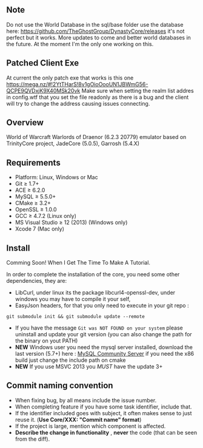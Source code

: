 ## Note 
Do not use the World Database in the sql/base folder use the database here: https://github.com/TheGhostGroup/DynastyCore/releases
it's not perfect but it works. More updates to come and better world databases in the future. At the moment I'm the only one working on this.

## Patched Client Exe
At current the only patch exe that works is this one https://mega.nz/#!2YtTHarS!8v1gOioOooUN1JBWmG56-QCPE9QVDxjK9X40MSk20vk
Make sure when setting the realm list addres in config.wtf that you set the file readonly as there is a bug and the client will try to change the address causing issues connecting.


## Overview
World of Warcraft Warlords of Draenor (6.2.3 20779) emulator based on TrinityCore project, JadeCore (5.0.5), Garrosh (5.4.X)


## Requirements

+ Platform: Linux, Windows or Mac
+ Git ≥ 1.7+
+ ACE ≥ 6.2.0
+ MySQL ≥ 5.5.0+
+ CMake ≥ 3.2+
+ OpenSSL ≥ 1.0.0
+ GCC ≥ 4.7.2 (Linux only)
+ MS Visual Studio ≥ 12 (2013) (Windows only)
+ Xcode 7 (Mac only)


## Install

Comming Soon! When I Get The Time To Make A Tutorial.

In order to complete the installation of the core, you need some other dependencies, they are:
- LibCurl, under linux its the package libcurl4-openssl-dev, under windows you may have to compile it your self,
- EasyJson headers, for that you only need to execute in your git repo :

```
git submodule init && git submodule update --remote
```

- If you have the message `Git was NOT FOUND on your system` please uninstall and update your git version (you can also change the path for the binary on yout PATH)
- **NEW** Windows user you need the mysql server installed, download the last version (5.7+) here : [MySQL Community Server](http://dev.mysql.com/downloads/mysql/) if you need the x86 build just change the include path on cmake
- **NEW** If you use MSVC 2013 you *MUST* have the update 3+

## Commit naming convention
- When fixing bug, by all means include the issue number.
- When completing feature if you have some task identifier, include that.
- If the identifier included goes with subject, it often makes sense to just reuse it. (**Use Core/XXX: "Commit name" format**)
- If the project is large, mention which component is affected.
- **Describe the change in functionality** , **never** the code (that can be seen from the diff).

